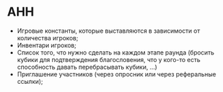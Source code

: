 # AHH

* Игровые константы, которые выставляются в зависимости от количества игроков;
* Инвентари игроков;
* Список того, что нужно сделать на каждом этапе раунда (бросить кубики для подтверждения благословения, что у кого-то есть способность давать перебрасывать кубики, ...)
* Приглашение участников (через опросник или через реферальные ссылки);
